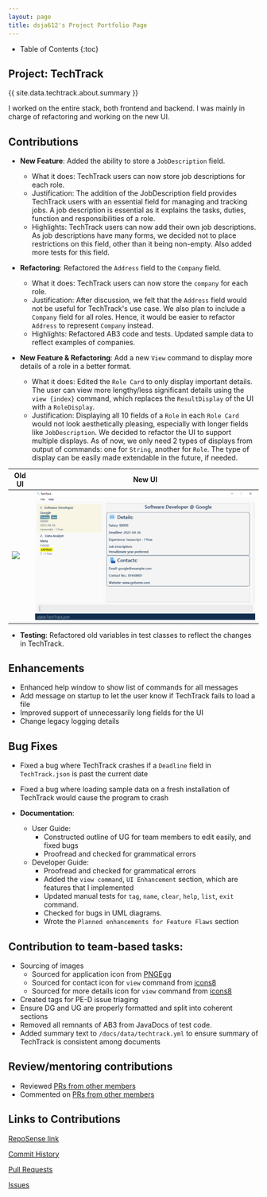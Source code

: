```yaml
---
layout: page
title: dsja612's Project Portfolio Page
---
```


* Table of Contents
{:toc}

## Project: TechTrack

{{ site.data.techtrack.about.summary }}

I worked on the entire stack, both frontend and backend. I was mainly in charge of refactoring and working on the new UI.

## Contributions

* **New Feature**: Added the ability to store a `JobDescription` field.
  * What it does: TechTrack users can now store job descriptions for each role.
  * Justification: The addition of the JobDescription field provides TechTrack users with an essential field for managing and tracking jobs.
    A job description is essential as it explains the tasks, duties, function and responsibilities of a role.
  * Highlights: TechTrack users can now add their own job descriptions. As job descriptions have many forms, we decided
    not to place restrictions on this field, other than it being non-empty. Also added more tests for this field.


* **Refactoring**: Refactored the `Address` field to the `Company` field.
  * What it does: TechTrack users can now store the `company` for each role.
  * Justification: After discussion, we felt that the `Address` field would not be useful for TechTrack's use case. We also plan to
  include a `Company` field for all roles. Hence, it would be easier to refactor `Address` to represent `Company` instead.
  * Highlights: Refactored AB3 code and tests. Updated sample data to reflect examples of companies.


* **New Feature & Refactoring**: Add a new `View` command to display more details of a role in a better format.
  * What it does: Edited the `Role Card` to only display important details. The user can view more lengthy/less significant details
  using the `view {index}` command, which replaces the `ResultDisplay` of the UI with a `RoleDisplay`.
  * Justification: Displaying all 10 fields of a `Role` in each `Role Card` would not look aesthetically pleasing, 
  especially with longer fields like `JobDescription`. We decided to refactor the UI to support multiple displays. As of now, we only need 2 types
  of displays from output of commands: one for `String`, another for `Role`. The type of display can be easily made extendable 
  in the future, if needed.
  
| Old UI                                                                       | New UI                                                           |  
|------------------------------------------------------------------------------|------------------------------------------------------------------|
| <img src="https://nus-cs2103-ay2223s2.github.io/tp/images/Ui.png" width=800> | <img src="../images/UICommandImages/ViewCommand0.png" width=800> |

* **Testing**: Refactored old variables in test classes to reflect the changes in TechTrack.

## Enhancements

* Enhanced help window to show list of commands for all messages
* Add message on startup to let the user know if TechTrack fails to load a file
* Improved support of unnecessarily long fields for the UI
* Change legacy logging details

## Bug Fixes
* Fixed a bug where TechTrack crashes if a `Deadline` field in `TechTrack.json` is past the current date
* Fixed a bug where loading sample data on a fresh installation of TechTrack would cause the program to crash

* **Documentation**:
  * User Guide:
    * Constructed outline of UG for team members to edit easily, and fixed bugs
    * Proofread and checked for grammatical errors
  * Developer Guide:
    * Proofread and checked for grammatical errors
    * Added the `view command`, `UI Enhancement` section, which are features that I implemented
    * Updated manual tests for `tag`, `name`, `clear`, `help`, `list`, `exit` command.
    * Checked for bugs in UML diagrams.
    * Wrote the `Planned enhancements for Feature Flaws` section

## **Contribution to team-based tasks**:
  * Sourcing of images
    * Sourced for application icon from [PNGEgg](https://www.pngegg.com/en/png-ewtjs)
    * Sourced for contact icon for `view` command from [icons8](https://icons8.com/icon/104074/contact-us)
    * Sourced for more details icon for `view` command from [icons8](https://icons8.com/icon/set/details/color)
  * Created tags for PE-D issue triaging
  * Ensure DG and UG are properly formatted and split into coherent sections 
  * Removed all remnants of AB3 from JavaDocs of test code.
  * Added summary text to `/docs/data/techtrack.yml` to ensure summary of TechTrack is consistent among
    documents

## **Review/mentoring contributions**
* Reviewed [PRs from other members](https://github.com/AY2223S2-CS2103-W16-2/tp/pulls?q=is%3Apr+reviewed-by%3Adsja612)
* Commented on [PRs from other members](https://github.com/AY2223S2-CS2103-W16-2/tp/pulls?q=is%3Apr+commenter%3Adsja612)

## Links to Contributions
[RepoSense link](https://nus-cs2103-ay2223s2.github.io/tp-dashboard/?search=dsja612&breakdown=true)

[Commit History](https://github.com/AY2223S2-CS2103-W16-2/tp/commits?author=dsja612)

[Pull Requests](https://github.com/AY2223S2-CS2103-W16-2/tp/pulls?q=is%3Apr+author%3Adsja612)

[Issues](https://github.com/AY2223S2-CS2103-W16-2/tp/issues?q=is%3Aissue+author%3Adsja612)
